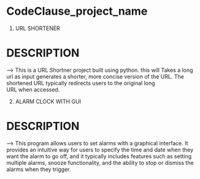 # CodeClause_project_name
1. URL SHORTENER
# DESCRIPTION
--> This is a URL Shortner project built using python. this will Takes a long url as input generates a shorter, more concise version of the URL. The shortened URL typically redirects users to the original long URL when accessed.

2. ALARM CLOCK WITH GUI
# DESCRIPTION
--> This program allows users to set alarms with a graphical interface. It provides an intuitive way for users to specify the time and date when they want the alarm to go off, and it typically includes features such as setting multiple alarms, snooze functionality, and the ability to stop or dismiss the alarms when they trigger.

